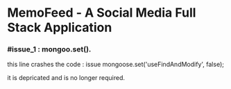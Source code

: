 # MemoFeed - A Social Media Full Stack Application

### #issue_1 : mongoo.set().
this line crashes the code : issue
mongoose.set('useFindAndModify', false);

it is depricated and is no longer required.
